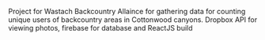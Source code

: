 Project for Wastach Backcountry Allaince for gathering data
for counting unique users of backcountry areas in Cottonwood
canyons. Dropbox API for viewing photos, firebase for database
and ReactJS build

